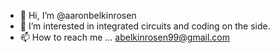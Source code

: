 - 👋 Hi, I’m @aaronbelkinrosen
- 👀 I’m interested in integrated circuits and coding on the side.
- 📫 How to reach me ... abelkinrosen99@gmail.com

<!---
aaronbelkinrosen/aaronbelkinrosen is a ✨ special ✨ repository because its `README.md` (this file) appears on your GitHub profile.
You can click the Preview link to take a look at your changes.
--->
